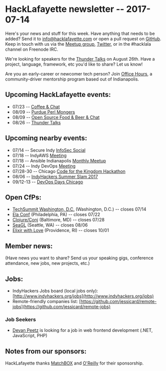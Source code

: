 # HackLafayette newsletter -- 2017-07-14

Here's your news and stuff for this week. Have anything that needs to be added? Send it to info@hacklafayette.com or open a pull request on [GitHub](https://github.com/hacklafayette/newsletter). Keep in touch with us via the [Meetup group](https://www.meetup.com/hacklafayette/), [Twitter](https://twitter.com/hacklafayette), or in the #hacklala channel on Freenode IRC.

We're looking for speakers for the [Thunder Talks](https://www.meetup.com/hacklafayette/events/237527854/) on August 26th. Have a project, language, framework, etc you'd like to share? Let us know!

Are you an early-career or newcomer tech person? Join [Office Hours](https://www.linkedin.com/pulse/office-hours-community-driven-mentorship-program-scott-williams), a community-driver mentorship program based out of Indianapolis. 

## Upcoming HackLafayette events:
* 07/23 -- [Coffee & Chat](https://www.meetup.com/hacklafayette/events/pcmxklywkbfc/)
* 08/09 -- [Purdue Perl Mongers](https://www.meetup.com/hacklafayette/events/239878854/)
* 08/09 -- [Open Source Food & Beer & Chat](https://www.meetup.com/hacklafayette/events/239878972/)
* 08/26 -- [Thunder Talks](https://www.meetup.com/hacklafayette/events/239012244/)

## Upcoming nearby events:
* 07/14 -- Secure Indy [InfoSec Social](https://www.meetup.com/SecureIndy/events/240696620/)
* 07/18 -- IndyAWS [Meeting](https://www.meetup.com/IndyAWS/events/240027528/)
* 07/18 -- Ansible Indianapolis [Monthly Meetup](https://www.meetup.com/Ansible-Indianapolis/events/241337302/)
* 07/24 -- Indy DevOps [Meeting](https://www.meetup.com/IndyDevOps/events/241125509/)
* 07/28-30 -- Chicago [Code for the Kingdom Hackathon](https://www.chic4tk.tech/)
* 08/06 -- [IndyHackers Summer Slam 2017](http://www.indyhackers.org/summer-slam-2017/)
* 09/12-13 -- [DevOps Days Chicago](https://www.devopsdays.org/events/2017-chicago/)

## Open CfPs:
* [TechSummit Washington, D.C.](http://www.techsummit.io/cfp/) (Washington, D.C.) -- closes 07/14
* [Ela Conf](https://docs.google.com/forms/d/e/1FAIpQLSd3k_xlsUtzgvQBksGYUZFX-viD02yTIPfmyfG_7KVFb0cRbQ/viewform) (Philadelphia, PA) -- closes 07/22
* [Clojure/Conj](http://2017.clojure-conj.org/cfp/) (Baltimore, MD) -- closes 07/28
* [SeaGL](http://seagl.org/news/2017/06/19/CFP-open.html) (Seattle, WA) -- closes 08/06
* [Elixir with Love](http://www.elixir-with-love.com/#cfp) (Providence, RI) -- closes 10/01

## Member news:
(Have news you want to share? Send us your speaking gigs, conference attendance, new jobs, new projects, etc.)

## Jobs:
* IndyHackers Jobs board (local jobs only): [http://www.indyhackers.org/jobs](http://www.indyhackers.org/jobs)
* Remote-friendly companies list: [https://github.com/jessicard/remote-jobs](https://github.com/jessicard/remote-jobs)

### Job Seekers
* [Devan Peetz](https://drive.google.com/file/d/0BytBnQoypD1xNTd1Y25kM1hJeGc/view) is looking for a job in web frontend development (.NET, JavaScript, PHP)

## Notes from our sponsors:

HackLafayette thanks [MatchBOX](http://matchboxstudio.org/) and [O'Reilly](http://www.oreilly.com/) for their sponsorship.
